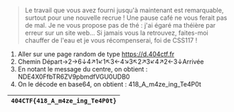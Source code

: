 > Le travail que vous avez fourni jusqu'à maintenant est remarquable, surtout pour une nouvelle recrue ! Une pause café ne vous ferait pas de mal. Je ne vous propose pas de thé : j'ai égaré ma théière par erreur sur un site web... Si jamais vous la retrouvez, faites-moi chauffer de l'eau et je vous récompenserai, foi de CSS117 !


1. Aller sur une page random de type https://d.404ctf.fr
2. Chemin Départ→2→6↓4↗1↙1↖3←4↘3↖2↗3↙4↗2←3↓Arrivée
3. En notant le message du centre, on obtient : NDE4X0FfbTR6ZV9pbmdfVGU0UDB0
4. On le décode en base64, on obtient : 418_A_m4ze_ing_Te4P0t
 
| `404CTF{418_A_m4ze_ing_Te4P0t}` |
|---------------------------------|
